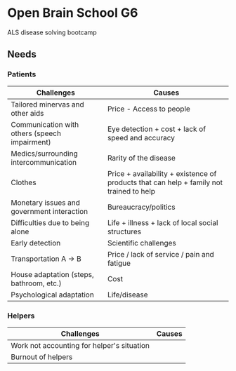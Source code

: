 # Open Brain School G6

ALS disease solving bootcamp

## Needs

### Patients

| Challenges                                    | Causes                                                                                  |
| --------------------------------------------- | --------------------------------------------------------------------------------------- |
| Tailored minervas and other aids              | Price - Access to people                                                                |
| Communication with others (speech impairment) | Eye detection + cost + lack of speed and accuracy                                       |
| Medics/surrounding intercommunication         | Rarity of the disease                                                                   |
| Clothes                                       | Price + availability + existence of products that can help + family not trained to help |
| Monetary issues and government interaction    | Bureaucracy/politics                                                                    |
| Difficulties due to being alone               | Life + illness + lack of local social structures                                        |
| Early detection                               | Scientific challenges                                                                   |
| Transportation A -> B                         | Price / lack of service / pain and fatigue                                              |
| House adaptation (steps, bathroom, etc.)      | Cost                                                                                    |
| Psychological adaptation                      | Life/disease                                                                            |

### Helpers

| Challenges                                 | Causes |
| ------------------------------------------ | ------ |
| Work not accounting for helper's situation |        |
| Burnout of helpers                         |        |
